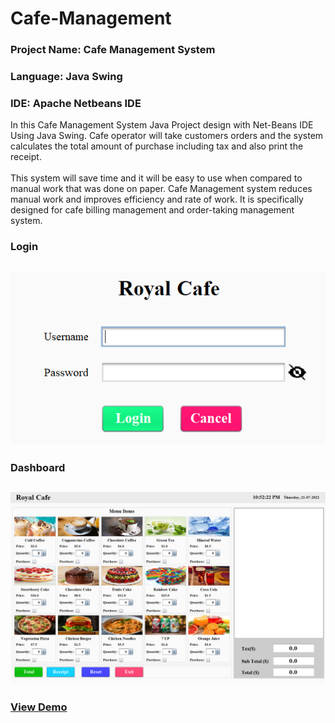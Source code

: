 # Cafe-Management
### Project Name: Cafe Management System
### Language: Java Swing 
### IDE: Apache Netbeans IDE

In this Cafe Management System Java Project design with Net-Beans IDE Using Java Swing. Cafe operator will take customers orders and the system calculates the total amount of purchase including tax and also print the receipt.<br><br>
This system will save time and it will be easy to use when compared to manual work that was done on paper. Cafe Management system reduces manual work and improves efficiency and rate of work. It is specifically designed for cafe billing management and order-taking management system. 

### Login
<h2 align="center">
   <img src="interface/login.PNG"/>
</h2>

### Dashboard
<h2 align="center">
   <img src="interface/cafe management.png"/>
</h2>

### <a href='https://youtu.be/N0n3PYCq94E'>View Demo</a>
